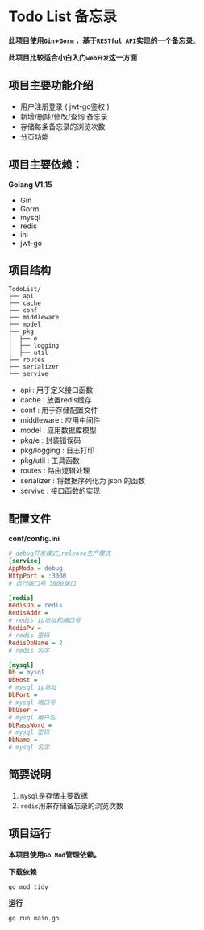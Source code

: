 # Todo List 备忘录

**此项目使用`Gin`+`Gorm` ，基于`RESTful API`实现的一个备忘录**。

**此项目比较适合小白入门`web开发`这一方面**

## 项目主要功能介绍

- 用户注册登录 ( jwt-go鉴权 )
- 新增/删除/修改/查询 备忘录
- 存储每条备忘录的浏览次数
- 分页功能


## 项目主要依赖：

**Golang V1.15**

- Gin
- Gorm
- mysql
- redis
- ini
- jwt-go

## 项目结构

```shell
TodoList/
├── api
├── cache
├── conf
├── middleware
├── model
├── pkg
│  ├── e
│  ├── logging
│  ├── util
├── routes
├── serializer
└── servive
```

- api : 用于定义接口函数
- cache : 放置redis缓存
- conf : 用于存储配置文件
- middleware : 应用中间件
- model : 应用数据库模型
- pkg/e : 封装错误码
- pkg/logging : 日志打印
- pkg/util : 工具函数
- routes : 路由逻辑处理
- serializer : 将数据序列化为 json 的函数
- servive : 接口函数的实现

## 配置文件

**conf/config.ini**
```ini
# debug开发模式,release生产模式
[service]
AppMode = debug
HttpPort = :3000
# 运行端口号 3000端口

[redis]
RedisDb = redis
RedisAddr = 
# redis ip地址和端口号
RedisPw = 
# redis 密码
RedisDbName = 2
# redis 名字

[mysql]
Db = mysql
DbHost =
# mysql ip地址
DbPort = 
# mysql 端口号
DbUser = 
# mysql 用户名
DbPassWord = 
# mysql 密码
DbName = 
# mysql 名字
```

## 简要说明
1. `mysql`是存储主要数据
2. `redis`用来存储备忘录的浏览次数

## 项目运行

**本项目使用`Go Mod`管理依赖。**

**下载依赖**

```shell
go mod tidy
```

**运行**

```shell
go run main.go
```


